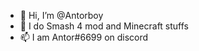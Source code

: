 - 👋 Hi, I’m @Antorboy
- 👀 I do Smash 4 mod and Minecraft stuffs
- 📫 I am Antor#6699 on discord

<!---
Antorboy/Antorboy is a ✨ special ✨ repository because its `README.md` (this file) appears on your GitHub profile.
You can click the Preview link to take a look at your changes.
--->
